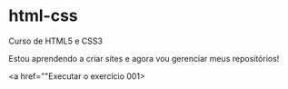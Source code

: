 # html-css
Curso de HTML5 e CSS3

Estou aprendendo a criar sites e agora vou gerenciar meus repositórios!

<a href=""Executar o exercício 001></a>